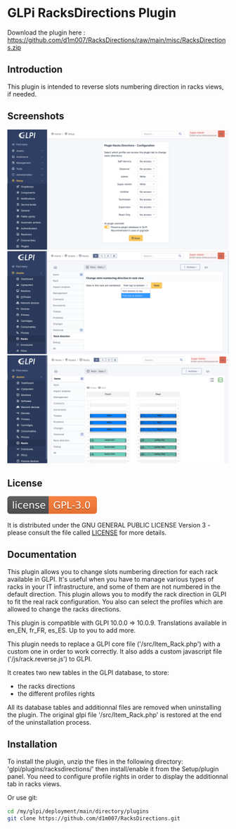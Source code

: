# GLPi RacksDirections Plugin

Download the plugin here : https://github.com/d1m007/RacksDirections/raw/main/misc/RacksDirections.zip

## Introduction

This plugin is intended to reverse slots numbering direction in racks views, if needed.

## Screenshots

![Screenshot](./misc/RacksDirections_config_page.png)
![Screenshot](./misc/RacksDirections_tab.png)
![Screenshot](./misc/RacksDirections_reversed_rack_view.png)

## License

![license](./misc/GPLv3.0.svg)

It is distributed under the GNU GENERAL PUBLIC LICENSE Version 3 - please consult the file called [LICENSE](https://raw.githubusercontent.com/d1m007/RacksDirections/main/LICENSE) for more details.

## Documentation

This plugin allows you to change slots numbering direction for each rack available in GLPI.
It's useful when you have to manage various types of racks in your IT infrastructure, and some of them are not numbered in the default direction.
This plugin allows you to modify the rack direction in GLPI to fit the real rack configuration.
You also can select the profiles which are allowed to change the racks directions.

This plugin is compatible with GLPI 10.0.0 => 10.0.9. Translations available in en_EN, fr_FR, es_ES. Up to you to add more.

This plugin needs to replace a GLPI core file ('/src/Item_Rack.php') with a custom one in order to work correctly.
It also adds a custom javascript file ('/js/rack.reverse.js') to GLPI.

It creates two new tables in the GLPI database, to store:
- the racks directions
- the different profiles rights

All its database tables and additionnal files are removed when uninstalling the plugin.
The original glpi file '/src/Item_Rack.php' is restored at the end of the uninstallation process.

## Installation

To install the plugin, unzip the files in the following directory:
'glpi/plugins/racksdirections/'
then install/enable it from the Setup/plugin panel. You need to configure profile rights in order to display the additionnal tab in racks views.

Or use git:

```sh
cd /my/glpi/deployment/main/directory/plugins
git clone https://github.com/d1m007/RacksDirections.git
```
